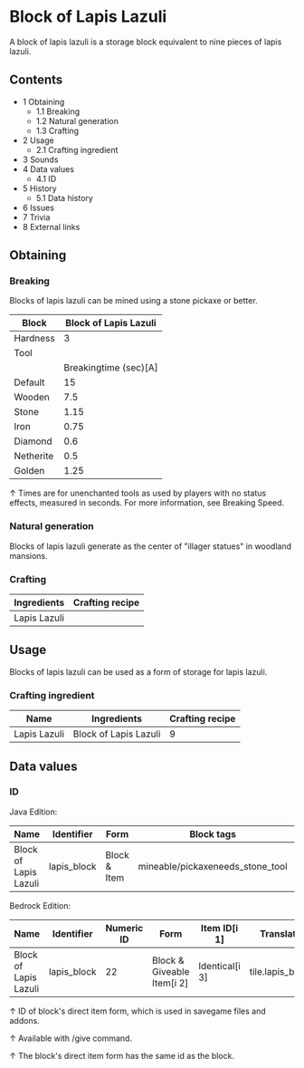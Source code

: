 # Block of Lapis Lazuli
A block of lapis lazuli is a storage block equivalent to nine pieces of lapis lazuli.

## Contents
- 1 Obtaining
	- 1.1 Breaking
	- 1.2 Natural generation
	- 1.3 Crafting
- 2 Usage
	- 2.1 Crafting ingredient
- 3 Sounds
- 4 Data values
	- 4.1 ID
- 5 History
	- 5.1 Data history
- 6 Issues
- 7 Trivia
- 8 External links

## Obtaining
### Breaking
Blocks of lapis lazuli can be mined using a stone pickaxe or better.

| Block     | Block of Lapis Lazuli |
|-----------|-----------------------|
| Hardness  | 3                     |
| Tool      |                       |
|           | Breakingtime (sec)[A] |
| Default   | 15                    |
| Wooden    | 7.5                   |
| Stone     | 1.15                  |
| Iron      | 0.75                  |
| Diamond   | 0.6                   |
| Netherite | 0.5                   |
| Golden    | 1.25                  |


↑ Times are for unenchanted tools as used by players with no status effects, measured in seconds. For more information, see Breaking Speed.


### Natural generation
Blocks of lapis lazuli generate as the center of "illager statues" in woodland mansions.

### Crafting
| Ingredients  | Crafting recipe |
|--------------|-----------------|
| Lapis Lazuli |                 |

## Usage
Blocks of lapis lazuli can be used as a form of storage for lapis lazuli. 

### Crafting ingredient
| Name         | Ingredients           | Crafting recipe |
|--------------|-----------------------|-----------------|
| Lapis Lazuli | Block of Lapis Lazuli | 9               |

## Data values
### ID
Java Edition:

| Name                  | Identifier  | Form         | Block tags                       | Translation key             |
|-----------------------|-------------|--------------|----------------------------------|-----------------------------|
| Block of Lapis Lazuli | lapis_block | Block & Item | mineable/pickaxeneeds_stone_tool | block.minecraft.lapis_block |

Bedrock Edition:

| Name                  | Identifier  | Numeric ID | Form                       | Item ID[i 1]   | Translation key       |
|-----------------------|-------------|------------|----------------------------|----------------|-----------------------|
| Block of Lapis Lazuli | lapis_block | 22         | Block & Giveable Item[i 2] | Identical[i 3] | tile.lapis_block.name |


↑ ID of block's direct item form, which is used in savegame files and addons.

↑ Available with /give command.

↑ The block's direct item form has the same id as the block.



